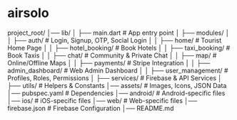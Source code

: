 # airsolo

project_root/
│── lib/
│   ├── main.dart  # App entry point
│   ├── modules/
│   │   ├── auth/  # Login, Signup, OTP, Social Login
│   │   ├── home/  # Tourist Home Page
│   │   ├── hotel_booking/  # Book Hotels
│   │   ├── taxi_booking/  # Book Taxis
│   │   ├── chat/  # Community & Private Chat
│   │   ├── map/  # Online/Offline Maps
│   │   ├── payments/  # Stripe Integration
│   │   ├── admin_dashboard/  # Web Admin Dashboard
│   │   ├── user_management/  # Profiles, Roles, Permissions
│   ├── services/  # Firebase & API Services
│   ├── utils/  # Helpers & Constants
│── assets/  # Images, Icons, JSON Data
│── pubspec.yaml  # Dependencies
│── android/  # Android-specific files
│── ios/  # iOS-specific files
│── web/  # Web-specific files
│── firebase.json  # Firebase Configuration
│── README.md
